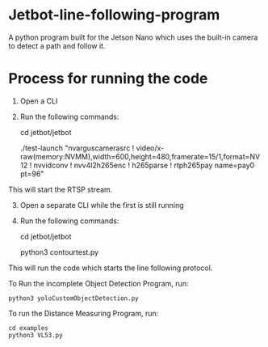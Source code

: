 # Jetbot-line-following-program
A python program built for the Jetson Nano which uses the built-in camera to detect a path and follow it.

# Process for running the code
1. Open a CLI
2. Run the following commands:

    cd jetbot/jetbot

    ./test-launch "nvarguscamerasrc ! video/x-raw(memory:NVMM),width=600,height=480,framerate=15/1,format=NV12 ! nvvidconv ! nvv4l2h265enc ! h265parse ! rtph265pay name=pay0 pt=96"

This will start the RTSP stream.

3. Open a separate CLI while the first is still running
4. Run the following commands:

    cd jetbot/jetbot

    python3 contourtest.py

This will run the code which starts the line following protocol.

To Run the incomplete Object Detection Program, run:
    
    python3 yoloCustomObjectDetection.py

To run the Distance Measuring Program, run:

    cd examples
    python3 VL53.py
